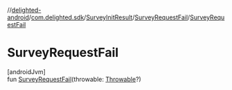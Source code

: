 //[delighted-android](../../../../index.md)/[com.delighted.sdk](../../index.md)/[SurveyInitResult](../index.md)/[SurveyRequestFail](index.md)/[SurveyRequestFail](-survey-request-fail.md)

# SurveyRequestFail

[androidJvm]\
fun [SurveyRequestFail](-survey-request-fail.md)(throwable: [Throwable](https://kotlinlang.org/api/latest/jvm/stdlib/kotlin/-throwable/index.html)?)
